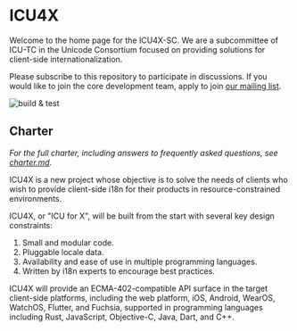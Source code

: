 ICU4X
=====

Welcome to the home page for the ICU4X-SC.  We are a subcommittee of ICU-TC in the Unicode Consortium focused on providing solutions for client-side internationalization.

Please subscribe to this repository to participate in discussions.  If you would like to join the core development team, apply to join [our mailing list](https://groups.google.com/a/unicode.org/forum/#!forum/omnicu-core).

![build & test](https://github.com/unicode-org/icu4x/workflows/Build%20&%20Test/badge.svg)


## Charter

*For the full charter, including answers to frequently asked questions, see [charter.md](docs/charter.md).*

ICU4X is a new project whose objective is to solve the needs of clients who wish to provide client-side i18n for their products in resource-constrained environments.

ICU4X, or "ICU for X", will be built from the start with several key design constraints:

1. Small and modular code.
2. Pluggable locale data.
3. Availability and ease of use in multiple programming languages.
4. Written by i18n experts to encourage best practices.

ICU4X will provide an ECMA-402-compatible API surface in the target client-side platforms, including the web platform, iOS, Android, WearOS, WatchOS, Flutter, and Fuchsia, supported in programming languages including Rust, JavaScript, Objective-C, Java, Dart, and C++.
